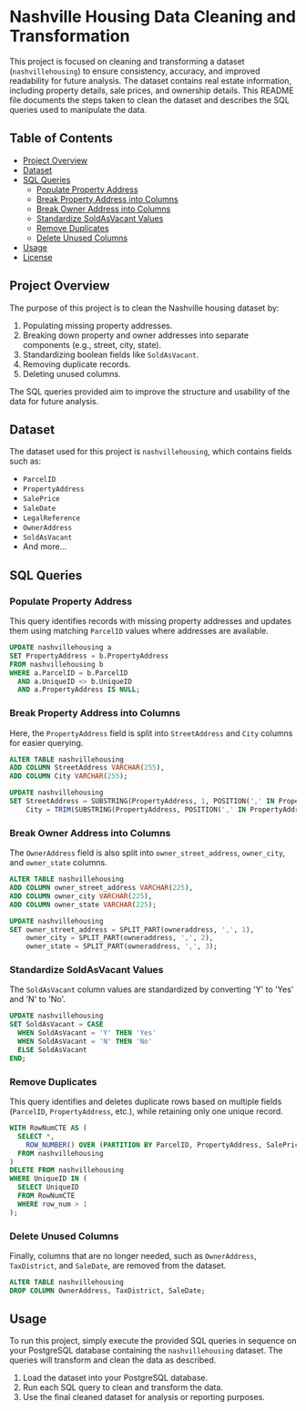
# Nashville Housing Data Cleaning and Transformation

This project is focused on cleaning and transforming a dataset (`nashvillehousing`) to ensure consistency, accuracy, and improved readability for future analysis. The dataset contains real estate information, including property details, sale prices, and ownership details. This README file documents the steps taken to clean the dataset and describes the SQL queries used to manipulate the data.

## Table of Contents

- [Project Overview](#project-overview)
- [Dataset](#dataset)
- [SQL Queries](#sql-queries)
  - [Populate Property Address](#populate-property-address)
  - [Break Property Address into Columns](#break-property-address-into-columns)
  - [Break Owner Address into Columns](#break-owner-address-into-columns)
  - [Standardize SoldAsVacant Values](#standardize-soldasvacant-values)
  - [Remove Duplicates](#remove-duplicates)
  - [Delete Unused Columns](#delete-unused-columns)
- [Usage](#usage)
- [License](#license)

## Project Overview

The purpose of this project is to clean the Nashville housing dataset by:
1. Populating missing property addresses.
2. Breaking down property and owner addresses into separate components (e.g., street, city, state).
3. Standardizing boolean fields like `SoldAsVacant`.
4. Removing duplicate records.
5. Deleting unused columns.

The SQL queries provided aim to improve the structure and usability of the data for future analysis.

## Dataset

The dataset used for this project is `nashvillehousing`, which contains fields such as:
- `ParcelID`
- `PropertyAddress`
- `SalePrice`
- `SaleDate`
- `LegalReference`
- `OwnerAddress`
- `SoldAsVacant`
- And more...

## SQL Queries

### Populate Property Address

This query identifies records with missing property addresses and updates them using matching `ParcelID` values where addresses are available.

```sql
UPDATE nashvillehousing a
SET PropertyAddress = b.PropertyAddress
FROM nashvillehousing b
WHERE a.ParcelID = b.ParcelID
  AND a.UniqueID <> b.UniqueID
  AND a.PropertyAddress IS NULL;
```

### Break Property Address into Columns

Here, the `PropertyAddress` field is split into `StreetAddress` and `City` columns for easier querying.

```sql
ALTER TABLE nashvillehousing
ADD COLUMN StreetAddress VARCHAR(255),
ADD COLUMN City VARCHAR(255);

UPDATE nashvillehousing
SET StreetAddress = SUBSTRING(PropertyAddress, 1, POSITION(',' IN PropertyAddress) - 1),
    City = TRIM(SUBSTRING(PropertyAddress, POSITION(',' IN PropertyAddress) + 1));
```

### Break Owner Address into Columns

The `OwnerAddress` field is also split into `owner_street_address`, `owner_city`, and `owner_state` columns.

```sql
ALTER TABLE nashvillehousing
ADD COLUMN owner_street_address VARCHAR(225),
ADD COLUMN owner_city VARCHAR(225),
ADD COLUMN owner_state VARCHAR(225);

UPDATE nashvillehousing
SET owner_street_address = SPLIT_PART(owneraddress, ',', 1),
    owner_city = SPLIT_PART(owneraddress, ',', 2),
    owner_state = SPLIT_PART(owneraddress, ',', 3);
```

### Standardize SoldAsVacant Values

The `SoldAsVacant` column values are standardized by converting 'Y' to 'Yes' and 'N' to 'No'.

```sql
UPDATE nashvillehousing
SET SoldAsVacant = CASE
  WHEN SoldAsVacant = 'Y' THEN 'Yes'
  WHEN SoldAsVacant = 'N' THEN 'No'
  ELSE SoldAsVacant
END;
```

### Remove Duplicates

This query identifies and deletes duplicate rows based on multiple fields (`ParcelID`, `PropertyAddress`, etc.), while retaining only one unique record.

```sql
WITH RowNumCTE AS (
  SELECT *,
    ROW_NUMBER() OVER (PARTITION BY ParcelID, PropertyAddress, SalePrice, SaleDate, LegalReference ORDER BY UniqueID) AS row_num
  FROM nashvillehousing
)
DELETE FROM nashvillehousing
WHERE UniqueID IN (
  SELECT UniqueID
  FROM RowNumCTE
  WHERE row_num > 1
);
```

### Delete Unused Columns

Finally, columns that are no longer needed, such as `OwnerAddress`, `TaxDistrict`, and `SaleDate`, are removed from the dataset.

```sql
ALTER TABLE nashvillehousing
DROP COLUMN OwnerAddress, TaxDistrict, SaleDate;
```

## Usage

To run this project, simply execute the provided SQL queries in sequence on your PostgreSQL database containing the `nashvillehousing` dataset. The queries will transform and clean the data as described.

1. Load the dataset into your PostgreSQL database.
2. Run each SQL query to clean and transform the data.
3. Use the final cleaned dataset for analysis or reporting purposes.

